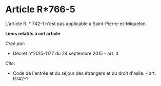 # Article R*766-5

L'article R. * 742-1 n'est pas applicable à Saint-Pierre-et-Miquelon.

**Liens relatifs à cet article**

_Créé par_:

  - Décret n°2015-1177 du 24 septembre 2015 - art. 3

_Cite_:

  - Code de l'entrée et du séjour des étrangers et du droit d'asile. - art. R742-1
